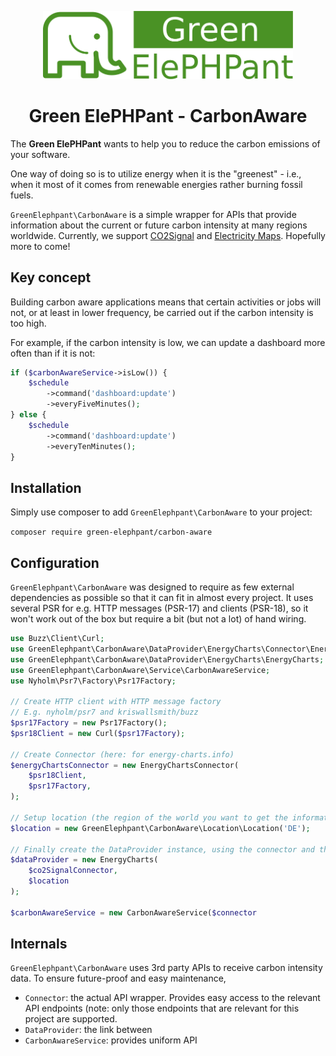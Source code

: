<p align="center">
	<img src="./docs/images/green-elephpant-logo.svg" alt="Green ElePHPant" width="400">
</p>

<h1 align="center">Green ElePHPant - CarbonAware</h1>

The **Green ElePHPant** wants to help you to reduce the carbon emissions of your software.

One way of doing so is to utilize energy when it is the "greenest" - i.e., when it most of it comes from renewable 
energies rather burning fossil fuels.

`GreenElephpant\CarbonAware` is a simple wrapper for APIs that provide information about the current or future carbon 
intensity at many regions worldwide. Currently, we support [CO2Signal](https://www.co2signal.com/) and 
[Electricity Maps](https://www.electricitymaps.com/). Hopefully more to come!

## Key concept

Building carbon aware applications means that certain activities or jobs will not, or at least in lower frequency, be 
carried out if the carbon intensity is too high.

For example, if the carbon intensity is low, we can update a dashboard more often than if it is not:

```php
if ($carbonAwareService->isLow()) {
    $schedule
        ->command('dashboard:update')
        ->everyFiveMinutes();
} else {
    $schedule
        ->command('dashboard:update')
        ->everyTenMinutes();
}
```

## Installation

Simply use composer to add `GreenElephpant\CarbonAware` to your project:

`composer require green-elephpant/carbon-aware`

## Configuration

`GreenElephpant\CarbonAware` was designed to require as few external dependencies as possible so that it can fit in 
almost every project. It uses several PSR for e.g. HTTP messages (PSR-17) and clients (PSR-18), so it won't work out 
of the box but require a bit (but not a lot) of hand wiring.

```php
use Buzz\Client\Curl;
use GreenElephpant\CarbonAware\DataProvider\EnergyCharts\Connector\EnergyChartsConnector;
use GreenElephpant\CarbonAware\DataProvider\EnergyCharts\EnergyCharts;
use GreenElephpant\CarbonAware\Service\CarbonAwareService;
use Nyholm\Psr7\Factory\Psr17Factory;

// Create HTTP client with HTTP message factory
// E.g. nyholm/psr7 and kriswallsmith/buzz
$psr17Factory = new Psr17Factory();
$psr18Client = new Curl($psr17Factory);

// Create Connector (here: for energy-charts.info)
$energyChartsConnector = new EnergyChartsConnector(
    $psr18Client,
    $psr17Factory,
);

// Setup location (the region of the world you want to get the information for)
$location = new GreenElephpant\CarbonAware\Location\Location('DE');

// Finally create the DataProvider instance, using the connector and the location
$dataProvider = new EnergyCharts(
    $co2SignalConnector,
    $location
);

$carbonAwareService = new CarbonAwareService($connector
```

## Internals

`GreenElephpant\CarbonAware` uses 3rd party APIs to receive carbon intensity data. To ensure future-proof and easy 
maintenance,

* `Connector`: the actual API wrapper. Provides easy access to the relevant API endpoints (note: only those endpoints that are relevant for this project are supported.
* `DataProvider`: the link between
* `CarbonAwareService`: provides uniform API

